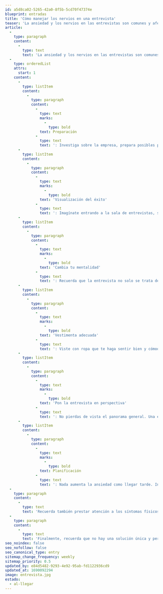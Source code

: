 ```yaml
---
id: a5d8ca02-5265-42a0-8f5b-5cd70f47374e
blueprint: entradas
title: 'Cómo manejar los nervios en una entrevista'
teaser: 'La ansiedad y los nervios en las entrevistas son comunes y afectan incluso a personas exitosas y naturalmente seguras. Aquí tienes algunos consejos clave para reducir la ansiedad en las entrevistas de trabajo.'
article:
  -
    type: paragraph
    content:
      -
        type: text
        text: 'La ansiedad y los nervios en las entrevistas son comunes y le dan a todo el mundo, asi que no te preocupes. Aquí tienes algunos consejos para reducir la ansiedad en las entrevistas de trabajo.'
  -
    type: orderedList
    attrs:
      start: 1
    content:
      -
        type: listItem
        content:
          -
            type: paragraph
            content:
              -
                type: text
                marks:
                  -
                    type: bold
                text: Preparación
              -
                type: text
                text: ': Investiga sobre la empresa, prepara posibles preguntas de la entrevista y reflexiona sobre tus logros pasados relevantes para el puesto. Practica respondiendo preguntas en voz alta o en una simulación de entrevista con un amigo.'
      -
        type: listItem
        content:
          -
            type: paragraph
            content:
              -
                type: text
                marks:
                  -
                    type: bold
                text: 'Visualización del éxito'
              -
                type: text
                text: ': Imagínate entrando a la sala de entrevistas, saludando a los entrevistadores y respondiendo sus preguntas con confianza. Visualiza que te llaman después de la entrevista para ofrecerte el puesto.'
      -
        type: listItem
        content:
          -
            type: paragraph
            content:
              -
                type: text
                marks:
                  -
                    type: bold
                text: 'Cambia tu mentalidad'
              -
                type: text
                text: ': Recuerda que la entrevista no solo se trata de que ellos te entrevisten a ti, sino también de que tú evalúes si la organización es adecuada para ti. Considera si la cultura laboral se alinea con tus valores, si promueven la diversidad y si la oferta salarial corresponde a tu valía y experiencia.'
      -
        type: listItem
        content:
          -
            type: paragraph
            content:
              -
                type: text
                marks:
                  -
                    type: bold
                text: 'Vestimenta adecuada'
              -
                type: text
                text: ': Viste con ropa que te haga sentir bien y cómodo/a. Una buena apariencia ayuda a aumentar la confianza. Recuerda que la primera impresión cuenta.'
      -
        type: listItem
        content:
          -
            type: paragraph
            content:
              -
                type: text
                marks:
                  -
                    type: bold
                text: 'Pon la entrevista en perspectiva'
              -
                type: text
                text: ': No pierdas de vista el panorama general. Una entrevista puede parecer crucial, pero si no consigues el puesto, recuerda que habrá otras oportunidades. Tu vida laboral tendrá diferentes capítulos. Pregúntate: "¿Cuál es lo peor que podría pasar?".'
      -
        type: listItem
        content:
          -
            type: paragraph
            content:
              -
                type: text
                marks:
                  -
                    type: bold
                text: Planificación
              -
                type: text
                text: ': Nada aumenta la ansiedad como llegar tarde. Investiga la ubicación de la entrevista, cómo llegar, cuánto tiempo tomará, dónde estacionar, si vas en auto, etc. Llega al menos 15 o 30 minutos antes para familiarizarte con el entorno y prepararte mentalmente.'
  -
    type: paragraph
    content:
      -
        type: text
        text: 'Recuerda también prestar atención a los síntomas físicos de la ansiedad. Intenta controlar tu respiración y concéntrate en tu respiración mientras entra y sale de tu cuerpo. Notarás que enfocarte en la respiración reduce la intensidad de tus pensamientos.'
  -
    type: paragraph
    content:
      -
        type: text
        text: 'Finalmente, recuerda que no hay una solución única y perfecta para los nervios en las entrevistas. Utiliza las tácticas o trucos que mejor funcionen para ti. Un poco de ansiedad puede ser saludable, ya que indica que te importa el resultado y es una oportunidad perfecta para mostrar a los empleadores por qué eres la persona adecuada para el trabajo. ¡Buena suerte!'
seo_noindex: false
seo_nofollow: false
seo_canonical_type: entry
sitemap_change_frequency: weekly
sitemap_priority: 0.5
updated_by: e84d5482-9293-4e92-95ab-fd1122936cd9
updated_at: 1690092294
image: entrevista.jpg
estado:
  - al-llegar
---
```

